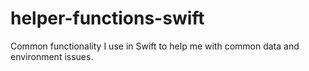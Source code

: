 # helper-functions-swift
Common functionality I use in Swift to help me with common data and environment issues.
